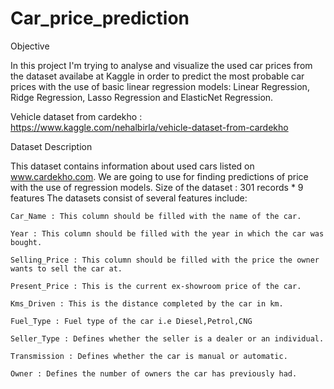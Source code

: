 # Car_price_prediction
Objective

In this project I'm trying to analyse and visualize the used car prices from the dataset availabe at Kaggle in order to predict the most probable car prices with the use of basic linear regression models: Linear Regression, Ridge Regression, Lasso Regression and ElasticNet Regression.

Vehicle dataset from cardekho : https://www.kaggle.com/nehalbirla/vehicle-dataset-from-cardekho


Dataset Description

This dataset contains information about used cars listed on www.cardekho.com. We are going to use for finding predictions of price with the use of regression models.
Size of the dataset : 301 records * 9 features
The datasets consist of several features include:

    Car_Name : This column should be filled with the name of the car.

    Year : This column should be filled with the year in which the car was bought.

    Selling_Price : This column should be filled with the price the owner wants to sell the car at.

    Present_Price : This is the current ex-showroom price of the car.

    Kms_Driven : This is the distance completed by the car in km.

    Fuel_Type : Fuel type of the car i.e Diesel,Petrol,CNG

    Seller_Type : Defines whether the seller is a dealer or an individual.

    Transmission : Defines whether the car is manual or automatic.

    Owner : Defines the number of owners the car has previously had.
